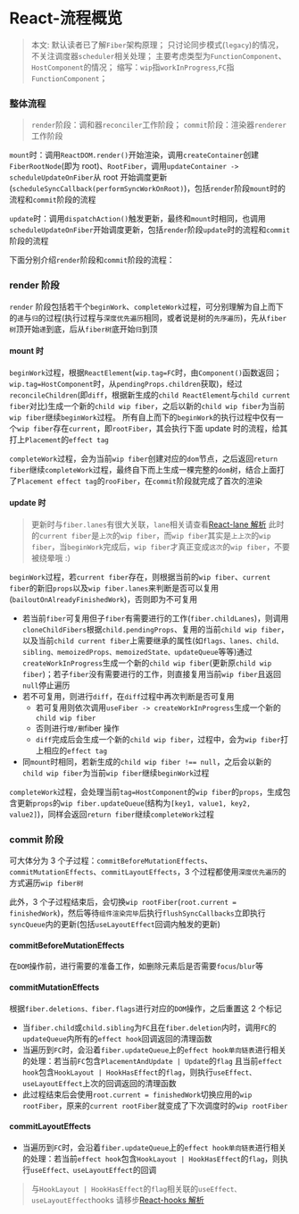 # React-流程概览

> 本文:
> 默认读者已了解`Fiber`架构原理；
> 只讨论同步模式(`legacy`)的情况，不关注调度器`scheduler`相关处理；
> 主要考虑类型为`FunctionComponent`、`HostComponent`的情况；
> 缩写：`wip`指`workInProgress`,`FC`指`FunctionComponent`；

### 整体流程

> `render`阶段：调和器`reconciler`工作阶段；
> `commit`阶段：渲染器`renderer`工作阶段

`mount`时：调用`ReactDOM.render()`开始渲染，调用`createContainer`创建`FiberRootNode`(即为 root)、`RootFiber`，调用`updateContainer -> scheduleUpdateOnFiber`从 root 开始调度更新(`scheduleSyncCallback(performSyncWorkOnRoot)`)，包括`render`阶段`mount`时的流程和`commit`阶段的流程

`update`时：调用`dispatchAction()`触发更新，最终和`mount`时相同，也调用`scheduleUpdateOnFiber`开始调度更新，包括`render`阶段`update`时的流程和`commit`阶段的流程

下面分别介绍`render`阶段和`commit`阶段的流程：

### render 阶段

`render` 阶段包括若干个`beginWork`、`completeWork`过程，可分别理解为自上而下的`递`与`归`的过程(执行过程与`深度优先遍历`相同，或者说是树的`先序遍历`)，先从`fiber树`顶开始`递`到底，后从`fiber树`底开始`归`到顶

#### mount 时

`beginWork`过程，根据`ReactElement`(`wip.tag=FC`时，由`Component()`函数返回；`wip.tag=HostComponent`时，从`pendingProps.children`获取)，经过`reconcileChildren`(即`diff`，根据新生成的`child ReactElement`与`child current fiber`对比)生成一个新的`child wip fiber`，之后以新的`child wip fiber`为当前`wip fiber`继续`beginWork`过程。
所有自上而下的`beginWork`的执行过程中仅有一个`wip fiber`存在`current`，即`rootFiber`，其会执行下面 update 时的流程，给其打上`Placement`的`effect tag`

`completeWork`过程，会为当前`wip fiber`创建对应的`dom`节点，之后返回`return fiber`继续`completeWork`过程，最终自下而上生成一棵完整的`dom`树，结合上面打了`Placement effect tag`的`rooFiber`，在`commit`阶段就完成了首次的渲染

#### update 时

> 更新时与`fiber.lanes`有很大关联，`lane`相关请查看[React-lane 解析](./React-lane解析.md)
> 此时的`current fiber`是`上次`的`wip fiber`，而`wip fiber`其实是`上上次`的`wip fiber`，当`beginWork`完成后，`wip fiber`才真正变成`这次`的`wip fiber`，不要被绕晕哦 :）

`beginWork`过程，若`current fiber`存在，则根据当前的`wip fiber`、`current fiber`的新旧`props`以及`wip fiber.lanes`来判断是否可以复用(`bailoutOnAlreadyFinishedWork`)，否则即为不可复用

- 若当前`fiber`可复用但子`fiber`有需要进行的工作(`fiber.childLanes`)，则调用`cloneChildFibers`根据`child.pendingProps`、复用的当前`child wip fiber`，以及当前`child current fiber`上需要继承的属性(如`flags、lanes、child、sibling、memoizedProps、memoizedState、updateQueue`等等)通过`createWorkInProgress`生成一个新的`child wip fiber`(更新原`child wip fiber`)；若子`fiber`没有需要进行的工作，则直接复用当前`wip fiber`且返回`null`停止遍历
- 若不可复用，则进行`diff`，在`diff`过程中再次判断是否可复用
  - 若可复用则依次调用`useFiber -> createWorkInProgress`生成一个新的`child wip fiber`
  - 否则进行`增/删`fiber 操作
  - `diff`完成后会生成一个新的`child wip fiber`，过程中，会为`wip fiber`打上相应的`effect tag`
- 同`mount`时相同，若新生成的`child wip fiber !== null`，之后会以新的`child wip fiber`为当前`wip fiber`继续`beginWork`过程

`completeWork`过程，会处理当前`tag=HostComponent`的`wip fiber`的`props`，生成包含更新`props`的`wip fiber.updateQueue`(结构为`[key1, value1, key2, value2]`)，同样会返回`return fiber`继续`completeWork`过程

### commit 阶段

可大体分为 3 个子过程：`commitBeforeMutationEffects`、`commitMutationEffects`、`commitLayoutEffects`，3 个过程都使用`深度优先遍历`的方式遍历`wip fiber树`

此外，3 个子过程结束后，会切换`wip rootFiber`(`root.current = finishedWork`)，然后等待`组件渲染完毕`后执行`flushSyncCallbacks`立即执行`syncQueue`内的更新(包括`useLayoutEffect`回调内触发的更新)

#### commitBeforeMutationEffects

在`DOM`操作前，进行需要的准备工作，如删除元素后是否需要`focus`/`blur`等

#### commitMutationEffects

根据`fiber.deletions、fiber.flags`进行对应的`DOM`操作，之后重置这 2 个标记

- 当`fiber.child`或`child.sibling`为`FC`且在`fiber.deletion`内时，调用`FC`的`updateQueue`内所有的`effect hook`回调返回的清理函数
- 当遍历到`FC`时，会沿着`fiber.updateQueue`上的`effect hook单向链表`进行相关的处理：若当前`FC`包含`PlacementAndUpdate | Update`的`flag` 且当前`effect hook`包含`HookLayout | HookHasEffect`的`flag`，则执行`useEffect、useLayoutEffect`上次的回调返回的清理函数
- 此过程结束后会使用`root.current = finishedWork`切换应用的`wip rootFiber`，原来的`current rootFiber`就变成了下次调度时的`wip rootFiber`

#### commitLayoutEffects

- 当遍历到`FC`时，会沿着`fiber.updateQueue`上的`effect hook单向链表`进行相关的处理：若当前`effect hook`包含`HookLayout | HookHasEffect`的`flag`，则执行`useEffect、useLayoutEffect`的回调

> 与`HookLayout | HookHasEffect`的`flag`相关联的`useEffect、useLayoutEffect`hooks 请移步[React-hooks 解析](./React-hooks解析.md)

<!-- TODO:PassiveEffect -->
<!-- 同样，当遍历到`FC`时，会沿着`fiber.updateQueue`上的`effect hook单向链表`进行相关的处理:

- 若当前`effect hook`包含`HookPassive | HookHasEffect`的`flag`，则执行`useEffect、useLayoutEffect`上次的清理函数
- 若当前`effect hook`包含`HookPassive | HookHasEffect`的`flag`，则执行`useEffect、useLayoutEffect`这次的回调 -->
